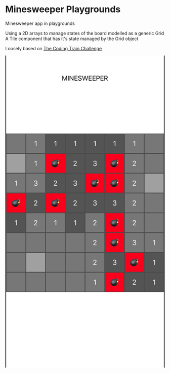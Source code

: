 # Minesweeper Playgrounds

Minesweeper app in playgrounds

Using a 2D arrays to manage states of the board modelled as a generic Grid
A Tile component that has it's state managed by the Grid object

Loosely based on [The Coding Train Challenge](https://thecodingtrain.com/CodingChallenges/071-minesweeper.html)


![Image of Screenshot](https://github.com/edwinbosire/minesweeper-swift-playgrounds/blob/master/minesweeper.png)
